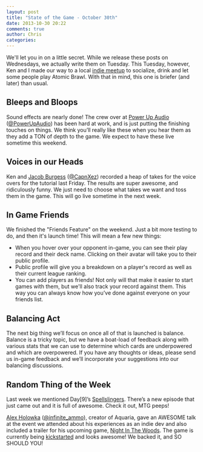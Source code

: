 ```yaml
---
layout: post
title: "State of the Game - October 30th"
date: 2013-10-30 20:22
comments: true
author: Chris
categories:
---
```


We'll let you in on a little secret. While we release these posts on Wednesdays, we actually write them on Tuesday. This Tuesday, however, Ken and I made our way to a local <a target="_blank" href="http://www.meetup.com/Vancouver-Indie-Game-Developers/">indie meetup</a> to socialize, drink and let some people play Atomic Brawl. With that in mind, this one is briefer (and later) than usual.

<!-- more -->

## Bleeps and Bloops

Sound effects are nearly done! The crew over at <a target="_blank" href="http://powerupaudio.com/">Power Up Audio</a> (<a target="_blank" href="https://twitter.com/PowerUpAudio">@PowerUpAudio</a>) has been hard at work, and is just putting the finishing touches on things. We think you’ll really like these when you hear them as they add a TON of depth to the game. We expect to have these live sometime this weekend.

## Voices in our Heads

Ken and <a target="_blank" href="http://www.makewordshappen.com/">Jacob Burgess</a> (<a target="_blank" href="https://twitter.com/CapnXez">@CapnXez</a>) recorded a heap of takes for the voice overs for the tutorial last Friday. The results are super awesome, and ridiculously funny. We just need to choose what takes we want and toss them in the game. This will go live sometime in the next week.

## In Game Friends

We finished the "Friends Feature" on the weekend. Just a bit more testing to do, and then it's launch time! This will mean a few new things:

* When you hover over your opponent in-game, you can see their play record and their deck name. Clicking on their avatar will take you to their public profile.
* Public profile will give you a breakdown on a player's record as well as their current league ranking.
* You can add players as friends! Not only will that make it easier to start games with them, but we'll also track your record against them. This way you can always know how you’ve done against everyone on your friends list.

## Balancing Act

The next big thing we’ll focus on once all of that is launched is balance. Balance is a tricky topic, but we have a boat-load of feedback along with various stats that we can use to determine which cards are underpowered and which are overpowered. If you have any thoughts or ideas, please send us in-game feedback and we’ll incorporate your suggestions into our balancing discussions.

## Random Thing of the Week

Last week we mentioned Day[9]’s <a target="_blank" href="http://spellslingers.geekandsundry.com/">Spellslingers</a>.  There’s a new episode that just came out and it is full of awesome. Check it out, MTG peeps!

<a target="_blank" href="http://infiniteammo.com/">Alex Holowka</a> (<a target="_blank" href="https://twitter.com/infinite_ammo">@infinite_ammo</a>), creator of Aquaria, gave an AWESOME talk at the event we attended about his experiences as an indie dev and also included a trailer for his upcoming game, <a href="http://www.nightinthewoods.com/" target="_blank">Night In The Woods</a>. The game is currently being <a href="http://www.kickstarter.com/projects/1307515311/night-in-the-woods" target="_blank">kickstarted</a> and looks awesome! We backed it, and SO SHOULD YOU!

